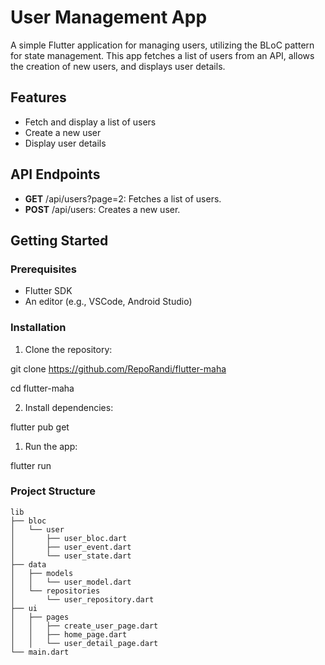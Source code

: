 # User Management App

A simple Flutter application for managing users, utilizing the BLoC pattern for state management. This app fetches a list of users from an API, allows the creation of new users, and displays user details.

## Features

- Fetch and display a list of users
- Create a new user
- Display user details

## API Endpoints

- **GET** /api/users?page=2: Fetches a list of users.
- **POST** /api/users: Creates a new user.

## Getting Started

### Prerequisites

- Flutter SDK
- An editor (e.g., VSCode, Android Studio)

### Installation

1. Clone the repository:

git clone https://github.com/RepoRandi/flutter-maha

cd flutter-maha

2. Install dependencies:

flutter pub get

1. Run the app:

flutter run

### Project Structure

```plaintext
lib
├── bloc
│   └── user
│       ├── user_bloc.dart
│       ├── user_event.dart
│       └── user_state.dart
├── data
│   ├── models
│   │   └── user_model.dart
│   └── repositories
│       └── user_repository.dart
├── ui
│   ├── pages
│   │   ├── create_user_page.dart
│   │   ├── home_page.dart
│   │   └── user_detail_page.dart
└── main.dart


